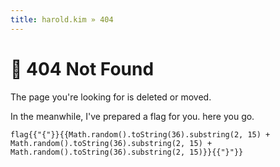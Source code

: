```yaml
---
title: harold.kim » 404
---
```


# &#129327; 404 Not Found

The page you're looking for is deleted or moved.

In the meanwhile, I've prepared a flag for you. here you go.
```
flag{{"{"}}{{Math.random().toString(36).substring(2, 15) + Math.random().toString(36).substring(2, 15) + Math.random().toString(36).substring(2, 15)}}{{"}"}}
```